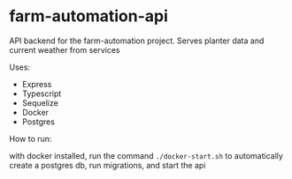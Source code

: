 # farm-automation-api
API backend for the farm-automation project. Serves planter data and current weather from services

Uses:
- Express
- Typescript
- Sequelize
- Docker
- Postgres

How to run:

with docker installed, run the command `./docker-start.sh` to automatically create a postgres db, run migrations, and start the api
